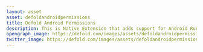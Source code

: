 ```yaml
---
layout: asset
asset: defoldandroidpermissions
title: Defold Android Permissions
description: This is Native Extension that adds support for Android Runtime Permissions
opengraph_image: https://defold.com/images/assets/defoldandroidpermissions-thumb.jpg
twitter_image: https://defold.com/images/assets/defoldandroidpermissions-thumb.jpg
---
```

